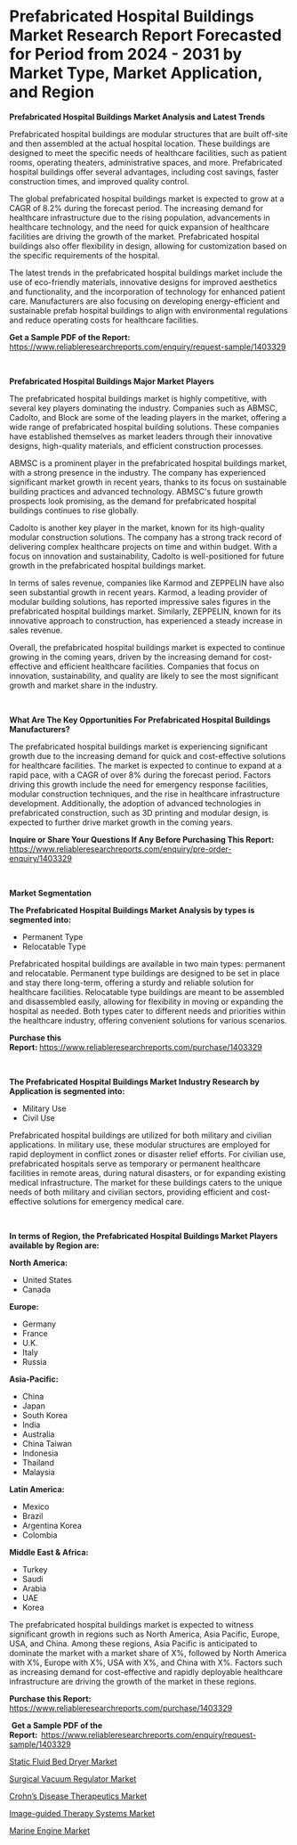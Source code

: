<p><h1>Prefabricated Hospital Buildings Market Research Report Forecasted for Period from 2024 -  2031 by Market Type, Market Application, and Region</h1></p><p><strong>Prefabricated Hospital Buildings Market Analysis and Latest Trends</strong></p>
<p><p>Prefabricated hospital buildings are modular structures that are built off-site and then assembled at the actual hospital location. These buildings are designed to meet the specific needs of healthcare facilities, such as patient rooms, operating theaters, administrative spaces, and more. Prefabricated hospital buildings offer several advantages, including cost savings, faster construction times, and improved quality control.</p><p>The global prefabricated hospital buildings market is expected to grow at a CAGR of 8.2% during the forecast period. The increasing demand for healthcare infrastructure due to the rising population, advancements in healthcare technology, and the need for quick expansion of healthcare facilities are driving the growth of the market. Prefabricated hospital buildings also offer flexibility in design, allowing for customization based on the specific requirements of the hospital.</p><p>The latest trends in the prefabricated hospital buildings market include the use of eco-friendly materials, innovative designs for improved aesthetics and functionality, and the incorporation of technology for enhanced patient care. Manufacturers are also focusing on developing energy-efficient and sustainable prefab hospital buildings to align with environmental regulations and reduce operating costs for healthcare facilities.</p></p>
<p><strong>Get a Sample PDF of the Report:&nbsp;</strong> <a href="https://www.reliableresearchreports.com/enquiry/request-sample/1403329">https://www.reliableresearchreports.com/enquiry/request-sample/1403329</a></p>
<p>&nbsp;</p>
<p><strong>Prefabricated Hospital Buildings Major Market Players</strong></p>
<p><p>The prefabricated hospital buildings market is highly competitive, with several key players dominating the industry. Companies such as ABMSC, Cadolto, and Block are some of the leading players in the market, offering a wide range of prefabricated hospital building solutions. These companies have established themselves as market leaders through their innovative designs, high-quality materials, and efficient construction processes.</p><p>ABMSC is a prominent player in the prefabricated hospital buildings market, with a strong presence in the industry. The company has experienced significant market growth in recent years, thanks to its focus on sustainable building practices and advanced technology. ABMSC's future growth prospects look promising, as the demand for prefabricated hospital buildings continues to rise globally.</p><p>Cadolto is another key player in the market, known for its high-quality modular construction solutions. The company has a strong track record of delivering complex healthcare projects on time and within budget. With a focus on innovation and sustainability, Cadolto is well-positioned for future growth in the prefabricated hospital buildings market.</p><p>In terms of sales revenue, companies like Karmod and ZEPPELIN have also seen substantial growth in recent years. Karmod, a leading provider of modular building solutions, has reported impressive sales figures in the prefabricated hospital buildings market. Similarly, ZEPPELIN, known for its innovative approach to construction, has experienced a steady increase in sales revenue.</p><p>Overall, the prefabricated hospital buildings market is expected to continue growing in the coming years, driven by the increasing demand for cost-effective and efficient healthcare facilities. Companies that focus on innovation, sustainability, and quality are likely to see the most significant growth and market share in the industry.</p></p>
<p>&nbsp;</p>
<p><strong>What Are The Key Opportunities For Prefabricated Hospital Buildings Manufacturers?</strong></p>
<p><p>The prefabricated hospital buildings market is experiencing significant growth due to the increasing demand for quick and cost-effective solutions for healthcare facilities. The market is expected to continue to expand at a rapid pace, with a CAGR of over 8% during the forecast period. Factors driving this growth include the need for emergency response facilities, modular construction techniques, and the rise in healthcare infrastructure development. Additionally, the adoption of advanced technologies in prefabricated construction, such as 3D printing and modular design, is expected to further drive market growth in the coming years.</p></p>
<p><strong>Inquire or Share Your Questions If Any Before Purchasing This Report:</strong> <a href="https://www.reliableresearchreports.com/enquiry/pre-order-enquiry/1403329">https://www.reliableresearchreports.com/enquiry/pre-order-enquiry/1403329</a></p>
<p>&nbsp;</p>
<p><strong>Market Segmentation</strong></p>
<p><strong>The Prefabricated Hospital Buildings Market Analysis by types is segmented into:</strong></p>
<p><ul><li>Permanent Type</li><li>Relocatable Type</li></ul></p>
<p><p>Prefabricated hospital buildings are available in two main types: permanent and relocatable. Permanent type buildings are designed to be set in place and stay there long-term, offering a sturdy and reliable solution for healthcare facilities. Relocatable type buildings are meant to be assembled and disassembled easily, allowing for flexibility in moving or expanding the hospital as needed. Both types cater to different needs and priorities within the healthcare industry, offering convenient solutions for various scenarios.</p></p>
<p><strong>Purchase this Report:&nbsp;</strong><a href="https://www.reliableresearchreports.com/purchase/1403329">https://www.reliableresearchreports.com/purchase/1403329</a></p>
<p>&nbsp;</p>
<p><strong>The Prefabricated Hospital Buildings Market Industry Research by Application is segmented into:</strong></p>
<p><ul><li>Military Use</li><li>Civil Use</li></ul></p>
<p><p>Prefabricated hospital buildings are utilized for both military and civilian applications. In military use, these modular structures are employed for rapid deployment in conflict zones or disaster relief efforts. For civilian use, prefabricated hospitals serve as temporary or permanent healthcare facilities in remote areas, during natural disasters, or for expanding existing medical infrastructure. The market for these buildings caters to the unique needs of both military and civilian sectors, providing efficient and cost-effective solutions for emergency medical care.</p></p>
<p>&nbsp;</p>
<p><strong>In terms of Region, the Prefabricated Hospital Buildings Market Players available by Region are:</strong></p>
<p>
    <p> <strong> North America: </strong>
        <ul>
            <li>United States</li>
            <li>Canada</li>
        </ul>
        </p> 
    <p> <strong> Europe: </strong>
        <ul>
            <li>Germany</li>
            <li>France</li>
            <li>U.K.</li>
            <li>Italy</li>
            <li>Russia</li>
        </ul>
        </p> 
    <p> <strong> Asia-Pacific: </strong>
        <ul>
            <li>China</li>
            <li>Japan</li>
            <li>South Korea</li>
            <li>India</li>
            <li>Australia</li>
            <li>China Taiwan</li>
            <li>Indonesia</li>
            <li>Thailand</li>
            <li>Malaysia</li>
        </ul>
        </p> 
    <p> <strong> Latin America: </strong>
        <ul>
            <li>Mexico</li>
            <li>Brazil</li>
            <li>Argentina Korea</li>
            <li>Colombia</li>
        </ul>
        </p> 
    <p> <strong> Middle East & Africa: </strong>
        <ul>
            <li>Turkey</li>
            <li>Saudi</li>
            <li>Arabia</li>
            <li>UAE</li>
            <li>Korea</li>
        </ul>
    </p>
    </p>
<p><p>The prefabricated hospital buildings market is expected to witness significant growth in regions such as North America, Asia Pacific, Europe, USA, and China. Among these regions, Asia Pacific is anticipated to dominate the market with a market share of X%, followed by North America with X%, Europe with X%, USA with X%, and China with X%. Factors such as increasing demand for cost-effective and rapidly deployable healthcare infrastructure are driving the growth of the market in these regions.</p></p>
<p><strong>Purchase this Report: </strong><a href="https://www.reliableresearchreports.com/purchase/1403329">https://www.reliableresearchreports.com/purchase/1403329</a></p>
<p>&nbsp;<strong>Get a Sample PDF of the Report:&nbsp;&nbsp;</strong><a href="https://www.reliableresearchreports.com/enquiry/request-sample/1403329">https://www.reliableresearchreports.com/enquiry/request-sample/1403329</a></p>
<p><strong></strong></p>
<p><p><a href="https://github.com/elizabethdagraca/Market-Research-Report-List-2/blob/main/static-fluid-bed-dryer-market.md">Static Fluid Bed Dryer Market</a></p><p><a href="https://github.com/zjyglelu/Market-Research-Report-List-1/blob/main/surgical-vacuum-regulator-market.md">Surgical Vacuum Regulator Market</a></p><p><a href="https://issuu.com/reportprime-2/docs/crohns-disease-therapeutics-market-size-2030.pptx">Crohn’s Disease Therapeutics Market</a></p><p><a href="https://issuu.com/reportprime-2/docs/image-guided-therapy-systems-market-size-2030.pptx">Image-guided Therapy Systems Market</a></p><p><a href="https://view.publitas.com/reportprime-1/marine-engine-market-size-and-examines-its-market-scope-with-a-primary-focus-on-growth-opportunities-and-forecasted-trends-spanning-from-2024-to-2031/">Marine Engine Market</a></p></p>